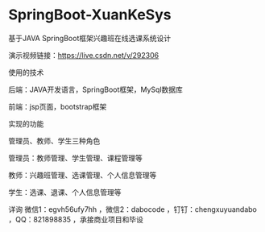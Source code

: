 # SpringBoot-XuanKeSys
基于JAVA SpringBoot框架兴趣班在线选课系统设计

演示视频链接：https://live.csdn.net/v/292306

使用的技术

后端：JAVA开发语言，SpringBoot框架，MySql数据库

前端：jsp页面，bootstrap框架

实现的功能

管理员、教师、学生三种角色

管理员：教师管理、学生管理、课程管理等

教师：兴趣班管理、选课管理、个人信息管理等

学生：选课、退课、个人信息管理等

详询 微信1：egvh56ufy7hh ，微信2：dabocode ，钉钉：chengxuyuandabo ，QQ：821898835 ，承接商业项目和毕设
